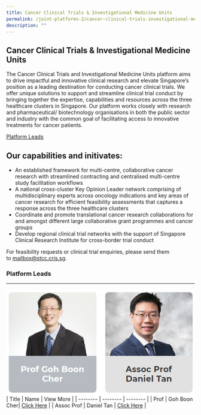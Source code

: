 ```yaml
---
title: Cancer Clinical Trials & Investigational Medicine Units
permalink: /joint-platforms-2/cancer-clinical-trials-investigational-medicine-units/
description: ""
---
```

Cancer Clinical Trials &amp; Investigational Medicine Units
-------------------------------------------------------

The Cancer Clinical Trials and Investigational Medicine Units platform aims to drive impactful and innovative clinical research and elevate Singapore’s position as a leading destination for conducting cancer clinical trials. We offer unique solutions to support and streamline clinical trial conduct by bringing together the expertise, capabilities and resources across the three healthcare clusters in Singapore. Our platform works closely with research and pharmaceutical/ biotechnology organisations in both the public sector and industry with the common goal of facilitating access to innovative treatments for cancer patients.

[Platform Leads](#platform-leads)

Our capabilities and initivates:
--------------------------------

*   An established framework for multi-centre, collaborative cancer research with streamlined contracting and centralised multi-centre study facilitation workflows
*   A national cross-cluster Key Opinion Leader network comprising of multidisciplinary experts across oncology indications and key areas of cancer research for efficient feasibility assessments that captures a response across the three healthcare clusters
*   Coordinate and promote translational cancer research collaborations for and amongst different large collaborative grant programmes and cancer groups
*   Develop regional clinical trial networks with the support of Singapore Clinical Research Institute for cross-border trial conduct

For feasibility requests or clinical trial enquiries, please send them to&nbsp;mailbox@stcc.cris.sg.

### Platform Leads
--------------
<img align="left" style="width:400px height:400px" src="/images/platformleadcctimu.png">

<br><br>
| Title | Name | View More |
| -------- | -------- | -------- |
| Prof | Goh Boon Cher| [Click Here](/leaders/prof-goh-boon-cher) |
| Assoc Prof | Daniel Tan | [Click Here](/leaders/assoc-prof-daniel-tan) |